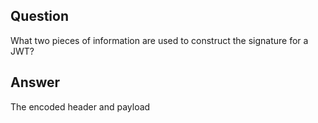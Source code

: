 ## Question

What two pieces of information are used to construct the signature for a JWT?

## Answer

The encoded header and payload
